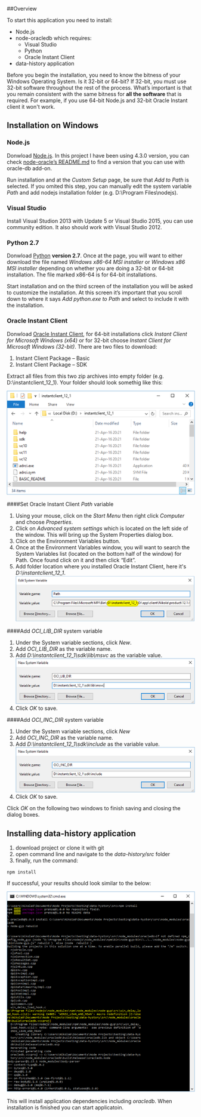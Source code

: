##Overview

To start this application you need to install:
* Node.js
* node-oracledb which requires:
  * Visual Studio
  * Python
  * Oracle Instant Client
* data-history application

Before you begin the installation, you need to know the bitness of your Windows Operating System. Is it 32-bit or 64-bit? If 32-bit, you must use 32-bit software throughout the rest of the process. What’s important is that you remain consistent with the same bitness for **all the software** that is required. For example, if you use 64-bit Node.js and 32-bit Oracle Instant client it won't work.

## Installation on Windows
### Node.js

Donwload [Node.js](https://nodejs.org/en/). In this project I have been using 4.3.0 version, you can check [node-oracle’s README.md](https://github.com/oracle/node-oracledb) to find a version that you can use with oracle-db add-on. 

Run installation and at the *Custom Setup* page, be sure that *Add to Path* is selected. If you omited this step, you can manually edit the system variable *Path* and add nodejs installation folder (e.g. D:\Program Files\nodejs\). 

### Visual Studio

Install Visual Studion 2013 with Update 5 or Visual Studio 2015, you can use community edition. It also should work with Visual Studio 2012.

### Python 2.7 

Donwload [Python]( https://www.python.org/downloads/release/python-2710/) **version 2.7**. Once at the page, you will want to either download the file named *Windows x86-64 MSI installer* or *Windows x86 MSI installer* depending on whether you are doing a 32-bit or 64-bit installation. The file marked x86-64 is for 64-bit installations. 

Start installation and on the third screen of the installation you will be asked to customize the installation. At this screen it’s important that you scroll down to where it says *Add python.exe to Path* and select to include it with the installation.

### Oracle Instant Client

Donwload [Oracle Instant Client](http://www.oracle.com/technetwork/database/features/instant-client/index-097480.html), for 64-bit installations click *Instant Client for Microsoft Windows (x64)* or for 32-bit choose *Instant Client for Microsoft Windows (32-bit)*. There are two files to download: 
  1. Instant Client Package – Basic
  2. Instant Client Package – SDK

Extract all files from this two zip archives into empty folder (e.g. D:\instantclient_12_1). Your folder should look somethig like this:

![Alt text](/assets/readme/instant_client_folder_structure.png?raw=true "Instant Client Folder Content Example")

####Set Oracle Instant Client *Path* variable
1. Using your mouse, click on the *Start Menu* then right click *Computer* and choose *Properties*. 
2. Click on *Advanced system settings* which is located on the left side of the window. This will bring up the System Properties dialog box.
3. Click on the Environment Variables button.
4. Once at the Environment Variables window, you will want to search the System Variables list (located on the bottom half of the window) for Path. Once found click on it and then click “Edit”.
5. Add folder location where you installed Oracle Instant Client, here it's  *D:\instantclient_12_1*. ![Adding Instant Client to Path](/assets/readme/instant_client_path.png?raw=true "Adding Instant Client to Path")

####Add *OCI_LIB_DIR* system variable
1. Under the System variable sections, click *New*.
2. Add *OCI_LIB_DIR* as the variable name.
3. Add *D:\instantclient_12_1\sdk\lib\msvc* as the variable value. 
![Adding OCI_LIB_DIR system variable](/assets/readme/oci_lib_dir_variable.png?raw=true "Adding OCI_LIB_DIR system variable")
4. Click *OK* to save.

####Add *OCI_INC_DIR* system variable
1. Under the System variable sections, click *New*
2. Add *OCI_INC_DIR* as the variable name.
3. Add *D:\instantclient_12_1\sdk\include* as the variable value.
![Adding OCI_LIB_DIR system variable](/assets/readme/oci_inc_dir_variable.png?raw=true "Adding OCI_INC_DIR system variable")
4. Click *OK* to save.

Click *OK* on the following two windows to finish saving and closing the dialog boxes.


## Installing data-history application
  1. download project or clone it with git
  2. open command line and navigate to the *data-history/src* folder
  3. finally, run the command:
```
npm install
```

If successful, your results should look similar to the below:

![Installation console output](/assets/readme/installation_console_output.png?raw=true "Installation console output")

This will install application dependencies including *oracledb*. When installation is finished you can start applicatoin.
